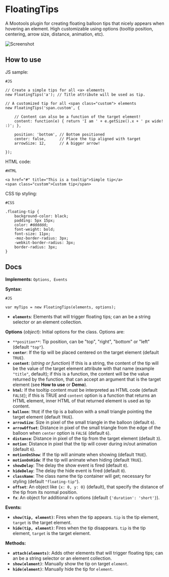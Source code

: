 FloatingTips
============

A Mootools plugin for creating floating balloon tips that nicely appears when hovering an element.
High customizable using options (tooltip position, centering, arrow size, distance, animation, etc).

![Screenshot](https://github.com/lorenzos/FloatingTips/raw/master/Graphics/logo.png)


How to use
----------

JS sample:

	#JS
	
	// Create a simple tips for all <a> elements
	new FloatingTips('a'); // Title attribute will be used as tip.
	
	// A customized tip for all <span class="custom"> elements
	new FloatingTips('span.custom', {
	
		// Content can also be a function of the target element!
		content: function(e) { return 'I am ' + e.getSize().x + ' px wide! :)'; },
		
		position: 'bottom', // Bottom positioned
		center: false,      // Place the tip aligned with target
		arrowSize: 12,      // A bigger arrow!
		
	});

HTML code:

	#HTML
	
	<a href="#" title="This is a tooltip">Simple tip</a>
	<span class="custom">Custom tip</span>

CSS tip styling:

	#CSS
	
	.floating-tip {
		background-color: black;
		padding: 5px 15px;
		color: #dddddd;
		font-weight: bold;
		font-size: 11px;
		-moz-border-radius: 3px;
		-webkit-border-radius: 3px;
		border-radius: 3px;
	}


Docs
----

**Implements:** `Options, Events`

**Syntax:**
	
	#JS
	
	var myTips = new FloatingTips(elements, options);

- **`elements`**: Elements that will trigger floating tips; can an be a string selector or an element collection.

**Options** (*object*): Initial options for the class. Options are:

- `**position**`: Tip position, can be "top", "right", "bottom" or "left" (default `"top"`).
- **`center`**: If the tip will be placed centered on the target element (default `TRUE`).
- **`content`**: (*string or function*) If this is a string, the content of the tip will be the value of the target element attribute with that name (example `"title"`, default); if this is a function, the content will be the value returned by the function, that can accept an argument that is the target element (see **How to use** or **Demo**).
- **`html`**: If the tooltip content must be interpreted as HTML code (default `FALSE`); if this is TRUE and `content` option is a function that returns an HTML element, inner HTML of that returned element is used as tip content.
- **`balloon`**: `TRUE` if the tip is a balloon with a small triangle pointing the target element (default `TRUE`).
- **`arrowSize`**: Size in pixel of the small triangle in the balloon (default `6`).
- **`arrowOffset`**: Distance in pixel of the small triangle from the edge of the balloon when `center` option is `FALSE` (default `6`).
- **`distance`**: Distance in pixel of the tip from the target element (default `3`).
- **`motion`**: Distance in pixel that the tip will cover during in/out animation (default `6`).
- **`motionOnShow`**: If the tip will animate when showing (default `TRUE`).
- **`motionOnHide`**: If the tip will animate when hiding (default `TRUE`).
- **`showDelay`**: The delay the show event is fired (default `0`).
- **`hideDelay`**: The delay the hide event is fired (default `0`).
- **`className`**: The class name the tip container will get; necessary for styling (default `"floating-tip"`).
- **`offset`**: An object like `{x: 0, y: 0}` (default), that specify the distance of the tip from its normal position.
- **`fx`**: An object for additional `Fx` options (default `{'duration': 'short'}`).

**Events:**

- **`show(tip, element)`**: Fires when the tip appears. `tip` is the tip element, `target` is the target element.
- **`hide(tip, element)`**: Fires when the tip disappears. `tip` is the tip element, `target` is the target element.

**Methods:**

- **`attach(elements)`**: Adds other elements that will trigger floating tips; can an be a string selector or an element collection.
- **`show(element)`**: Manually show the tip on target `element`.
- **`hide(element)`**: Manually hide the tip for `element`.
